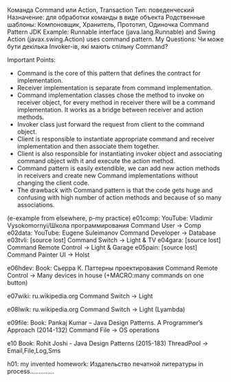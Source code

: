 Команда Command или Action, Transaction
Тип: поведенческий
Назначение: для обработки команды в виде объекта
Родственные шаблоны: Компоновщик, Хранитель, Прототип, Одиночка
Command Pattern JDK Example: Runnable interface (java.lang.Runnable) and Swing Action (javax.swing.Action) uses command pattern.
My Questions: Чи може бути декілька Invoker-ів, які мають спільну Command?

Important Points:
- Command is the core of this pattern that defines the contract for implementation.
- Receiver implementation is separate from command implementation.
- Command implementation classes chose the method to invoke on receiver object, for every method in receiver there will be a command implementation. It works as a bridge between receiver and action methods.
- Invoker class just forward the request from client to the command object.
- Client is responsible to instantiate appropriate command and receiver implementation and then associate them together.
- Client is also responsible for instantiating invoker object and associating command object with it and execute the action method.
- Command pattern is easily extendible, we can add new action methods in receivers and create new Command implementations without changing the client code.
- The drawback with Command pattern is that the code gets huge and confusing with high number of action methods and because of so many associations.

(e-example from elsewhere, p-my practice)
e01comp:
    YouTube: Vladimir Vysokomornyi/Школа программирования
    Command User -> Comp
e02data:
    YouTube: Eugene Suleimanov
    Command Developer -> Database
e03tvli:
    [source lost]
    Command Switch -> Light & TV
e04gara:
    [source lost]
    Command Remote Control -> Light & Garage
e05pain:
    [source lost]
    Command Painter UI -> Holst

e06hdev:
    Book: Сьерра К. Паттерны проектирования
    Command Remote Control -> Many devices in house (+MACRO:many commands on one button)

e07wiki:
    ru.wikipedia.org
    Command Switch -> Light

e08lwik:
    ru.wikipedia.org
    Command Switch -> Light (Lyambda)

e09file:
    Book: Pankaj Kumar – Java Design Patterns. A Programmer’s Approach (2014-132)
    Command File -> OS operations

e10
    Book: Rohit Joshi - Java Design Patterns (2015-183)
    ThreadPool -> Email,File,Log,Sms

h01: my invented homework: Издательство печатной литературы
 in process..............